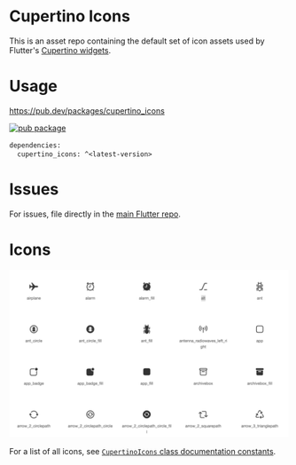 # Cupertino Icons

This is an asset repo containing the default set of icon assets used by
Flutter's [Cupertino widgets](https://github.com/flutter/flutter/tree/master/packages/flutter/lib/src/cupertino).

# Usage

https://pub.dev/packages/cupertino_icons

[![pub package](https://img.shields.io/pub/v/cupertino_icons.svg)](https://pub.dev/packages/cupertino_icons)

```
dependencies:
  cupertino_icons: ^<latest-version>
```

# Issues

For issues, file directly in the [main Flutter repo](https://github.com/flutter/flutter).

# Icons

[![icon gallery preview](gallery_preview_1.0.0.png)](https://api.flutter.dev/flutter/cupertino/CupertinoIcons-class.html)

For a list of all icons, see
[`CupertinoIcons` class documentation constants](https://api.flutter.dev/flutter/cupertino/CupertinoIcons-class.html#constants).
